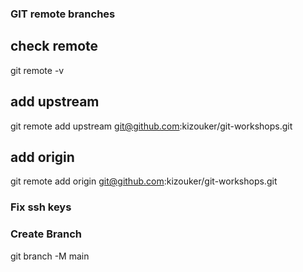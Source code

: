 ### GIT remote branches

## check remote
 git remote -v

## add upstream

 git remote add upstream git@github.com:kizouker/git-workshops.git


## add origin

 git remote add origin git@github.com:kizouker/git-workshops.git

### Fix ssh keys

### Create Branch
 git branch -M main
